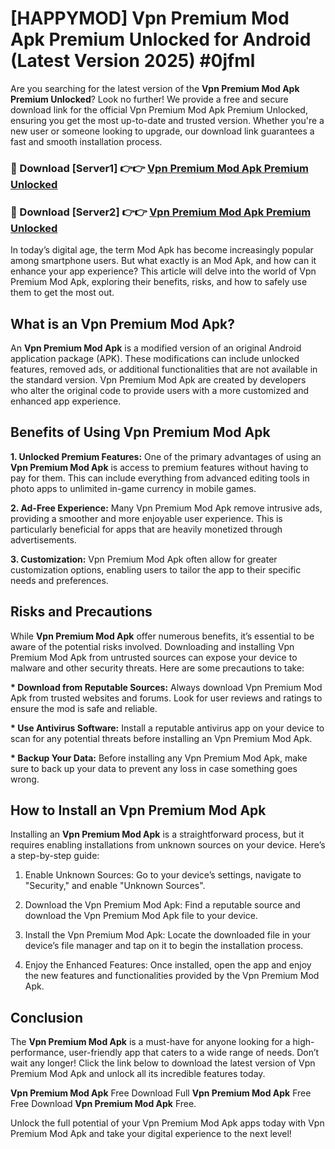 # [HAPPYMOD] Vpn Premium Mod Apk Premium Unlocked for Android (Latest Version 2025) #0jfml

Are you searching for the latest version of the <strong>Vpn Premium Mod Apk Premium Unlocked</strong>? Look no further! We provide a free and secure download link for the official Vpn Premium Mod Apk Premium Unlocked, ensuring you get the most up-to-date and trusted version. Whether you're a new user or someone looking to upgrade, our download link guarantees a fast and smooth installation process.


<h3>🔴 Download [Server1] 👉👉 <a href="https://appsnew.pages.dev?q=Vpn+Premium+Mod+Apk">Vpn Premium Mod Apk Premium Unlocked</a></h3>

<h3>🔴 Download [Server2] 👉👉 <a href="https://appsnew.pages.dev?q=Vpn+Premium+Mod+Apk">Vpn Premium Mod Apk Premium Unlocked</a></h3>


In today’s digital age, the term Mod Apk has become increasingly popular among smartphone users. But what exactly is an Mod Apk, and how can it enhance your app experience? This article will delve into the world of Vpn Premium Mod Apk, exploring their benefits, risks, and how to safely use them to get the most out.


<h2>What is an Vpn Premium Mod Apk?</h2>

An <strong>Vpn Premium Mod Apk</strong> is a modified version of an original Android application package (APK). These modifications can include unlocked features, removed ads, or additional functionalities that are not available in the standard version. Vpn Premium Mod Apk are created by developers who alter the original code to provide users with a more customized and enhanced app experience.


<h2>Benefits of Using Vpn Premium Mod Apk</h2>

<strong> 1. Unlocked Premium Features:</strong> One of the primary advantages of using an <strong>Vpn Premium Mod Apk</strong> is access to premium features without having to pay for them. This can include everything from advanced editing tools in photo apps to unlimited in-game currency in mobile games.

<strong> 2. Ad-Free Experience:</strong> Many Vpn Premium Mod Apk remove intrusive ads, providing a smoother and more enjoyable user experience. This is particularly beneficial for apps that are heavily monetized through advertisements.

<strong> 3. Customization:</strong> Vpn Premium Mod Apk often allow for greater customization options, enabling users to tailor the app to their specific needs and preferences.


<h2>Risks and Precautions</h2>

While <strong>Vpn Premium Mod Apk</strong> offer numerous benefits, it’s essential to be aware of the potential risks involved. Downloading and installing Vpn Premium Mod Apk from untrusted sources can expose your device to malware and other security threats. Here are some precautions to take:

<strong> * Download from Reputable Sources:</strong> Always download Vpn Premium Mod Apk from trusted websites and forums. Look for user reviews and ratings to ensure the mod is safe and reliable.

<strong> * Use Antivirus Software:</strong> Install a reputable antivirus app on your device to scan for any potential threats before installing an Vpn Premium Mod Apk.

<strong> * Backup Your Data:</strong> Before installing any Vpn Premium Mod Apk, make sure to back up your data to prevent any loss in case something goes wrong.


<h2>How to Install an Vpn Premium Mod Apk</h2>

Installing an <strong>Vpn Premium Mod Apk</strong> is a straightforward process, but it requires enabling installations from unknown sources on your device. Here’s a step-by-step guide:

 1. Enable Unknown Sources: Go to your device’s settings, navigate to "Security," and enable "Unknown Sources".

 2. Download the Vpn Premium Mod Apk: Find a reputable source and download the Vpn Premium Mod Apk file to your device.

 3. Install the Vpn Premium Mod Apk: Locate the downloaded file in your device’s file manager and tap on it to begin the installation process.

 4. Enjoy the Enhanced Features: Once installed, open the app and enjoy the new features and functionalities provided by the Vpn Premium Mod Apk.


<h2><strong>Conclusion</strong></h2>

The <strong>Vpn Premium Mod Apk</strong> is a must-have for anyone looking for a high-performance, user-friendly app that caters to a wide range of needs. Don’t wait any longer! Click the link below to download the latest version of Vpn Premium Mod Apk and unlock all its incredible features today.

<strong>Vpn Premium Mod Apk</strong> Free Download Full <strong>Vpn Premium Mod Apk</strong> Free Free Download <strong>Vpn Premium Mod Apk</strong> Free.

Unlock the full potential of your Vpn Premium Mod Apk apps today with Vpn Premium Mod Apk and take your digital experience to the next level!